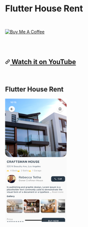 # Flutter House Rent

<br>

<a href="https://www.buymeacoffee.com/smkamal" target="_blank"><img src="https://cdn.buymeacoffee.com/buttons/v2/default-blue.png" alt="Buy Me A Coffee" style="height: 60px !important;width: 217px !important;" ></a>

<br>

<br>

<h2 dir="auto"><a id="user-content-watch-it-on-youtube" class="anchor" aria-hidden="true"
href="#watch-it-on-youtube"><svg class="octicon octicon-link" 
viewBox="0 0 16 16" version="1.1" width="16" height="16" 
aria-hidden="true"><path fill-rule="evenodd" 
d="M7.775 3.275a.75.75 0 001.06 1.06l1.25-1.25a2 2 
0 112.83 2.83l-2.5 2.5a2 2 0 01-2.83 0 .75.75 0 00-1.06 1.06 3.5 3.5 0 004.95 0l2.5-2.5a3.5 3.5 
0 00-4.95-4.95l-1.25 1.25zm-4.69 9.64a2 2 0 010-2.83l2.5-2.5a2 2 0 012.83 0 .75.75 0 001.06-1.06 3.5 
3.5 0 00-4.95 0l-2.5 2.5a3.5 3.5 0 004.95 4.95l1.25-1.25a.75.75 0 00-1.06-1.06l-1.25 1.25a2 2 0 01-2.83 0z">
</path></svg></a><a href="https://www.youtube.com/watch?v=QU_0fhLxGHo" rel="nofollow">
Watch it on YouTube</a></h2>

<br>

## Flutter House Rent
<img src="assets/images/screen_shot.png" width="200" height="400" />
